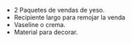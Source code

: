 - 2 Paquetes de vendas de yeso.
- Recipiente largo para remojar la venda
- Vaseline o crema.
- Material para decorar.
